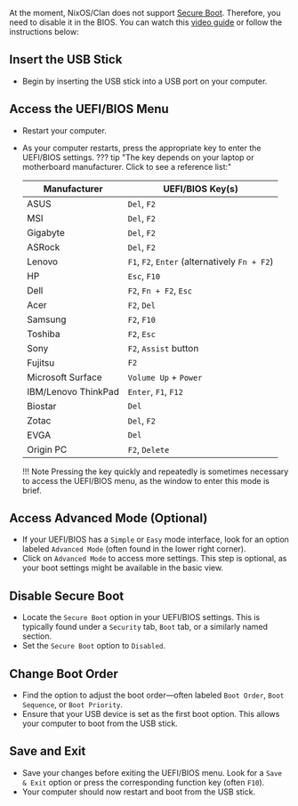 At the moment, NixOS/Clan does not support [Secure Boot](https://wiki.gentoo.org/wiki/Secure_Boot). Therefore, you need to disable it in the BIOS. You can watch this [video guide](https://www.youtube.com/watch?v=BKVShiMUePc) or follow the instructions below:

## Insert the USB Stick

- Begin by inserting the USB stick into a USB port on your computer.

## Access the UEFI/BIOS Menu

- Restart your computer.
- As your computer restarts, press the appropriate key to enter the UEFI/BIOS settings.
??? tip "The key depends on your laptop or motherboard manufacturer. Click to see a reference list:"

    | Manufacturer       | UEFI/BIOS Key(s)          |
    |--------------------|---------------------------|
    | ASUS               | `Del`, `F2`               |
    | MSI                | `Del`, `F2`               |
    | Gigabyte           | `Del`, `F2`               |
    | ASRock             | `Del`, `F2`               |
    | Lenovo             | `F1`, `F2`, `Enter` (alternatively `Fn + F2`) |
    | HP                 | `Esc`, `F10`              |
    | Dell               | `F2`, `Fn + F2`, `Esc`    |
    | Acer               | `F2`, `Del`               |
    | Samsung            | `F2`, `F10`               |
    | Toshiba            | `F2`, `Esc`               |
    | Sony               | `F2`, `Assist` button     |
    | Fujitsu            | `F2`                      |
    | Microsoft Surface  | `Volume Up` + `Power`     |
    | IBM/Lenovo ThinkPad| `Enter`, `F1`, `F12`      |
    | Biostar            | `Del`                     |
    | Zotac              | `Del`, `F2`               |
    | EVGA               | `Del`                     |
    | Origin PC          | `F2`, `Delete`            |

    !!! Note
        Pressing the key quickly and repeatedly is sometimes necessary to access the UEFI/BIOS menu, as the window to enter this mode is brief.

## Access Advanced Mode (Optional)

- If your UEFI/BIOS has a `Simple` or `Easy` mode interface, look for an option labeled `Advanced Mode` (often found in the lower right corner).
- Click on `Advanced Mode` to access more settings. This step is optional, as your boot settings might be available in the basic view.

## Disable Secure Boot

- Locate the `Secure Boot` option in your UEFI/BIOS settings. This is typically found under a `Security` tab, `Boot` tab, or a similarly named section.
- Set the `Secure Boot` option to `Disabled`.

## Change Boot Order

- Find the option to adjust the boot order—often labeled `Boot Order`, `Boot Sequence`, or `Boot Priority`.
- Ensure that your USB device is set as the first boot option. This allows your computer to boot from the USB stick.

## Save and Exit

- Save your changes before exiting the UEFI/BIOS menu. Look for a `Save & Exit` option or press the corresponding function key (often `F10`).
- Your computer should now restart and boot from the USB stick.
